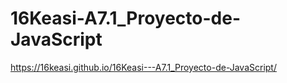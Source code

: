 # 16Keasi-A7.1_Proyecto-de-JavaScript

 https://16keasi.github.io/16Keasi---A7.1_Proyecto-de-JavaScript/
